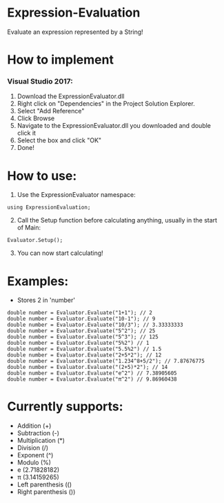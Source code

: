 # Expression-Evaluation
Evaluate an expression represented by a String!

# How to implement
### Visual Studio 2017:
1) Download the ExpressionEvaluator.dll
2) Right click on "Dependencies" in the Project Solution Explorer.
3) Select "Add Reference"
4) Click Browse
5) Navigate to the ExpressionEvaluator.dll you downloaded and double click it
6) Select the box and click "OK"
7) Done!

# How to use:
1) Use the ExpressionEvaluator namespace:
```CSharp
using ExpressionEvaluation;
```
2) Call the Setup function before calculating anything, usually in the start of Main:
```CSharp
Evaluator.Setup();
```
3) You can now start calculating!

# Examples:
- Stores 2 in 'number'
```CSharp
double number = Evaluator.Evaluate("1+1"); // 2
double number = Evaluator.Evaluate("10-1"); // 9
double number = Evaluator.Evaluate("10/3"); // 3.33333333
double number = Evaluator.Evaluate("5^2"); // 25
double number = Evaluator.Evaluate("5^3"); // 125
double number = Evaluator.Evaluate("5%2") // 1
double number = Evaluator.Evaluate("5.5%2") // 1.5
double number = Evaluator.Evaluate("2+5*2"); // 12
double number = Evaluator.Evaluate("1.234^8+5/2"); // 7.87676775
double number = Evaluator.Evaluate("(2+5)*2"); // 14
double number = Evaluator.Evaluate("e^2") // 7.38905605
double number = Evaluator.Evaluate("π^2") // 9.86960438
```

# Currently supports:
- Addition (+)
- Subtraction (-)
- Multiplication (\*)
- Division (/)
- Exponent (^)
- Modulo (%)
- e (2.71828182)
- π (3.14159265)
- Left parenthesis (()
- Right parenthesis ())

